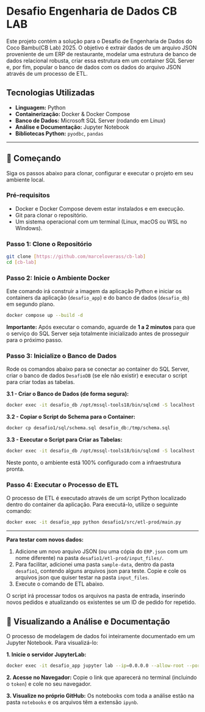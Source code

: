 # Desafio Engenharia de Dados CB LAB

Este projeto contém a solução para o Desafio de Engenharia de Dados do Coco Bambu(CB Lab) 2025. O objetivo é extrair dados de um arquivo JSON proveniente de um ERP de restaurante, modelar uma estrutura de banco de dados relacional robusta, criar essa estrutura em um container SQL Server e, por fim, popular o banco de dados com os dados do arquivo JSON através de um processo de ETL.

## Tecnologias Utilizadas

* **Linguagem:** Python
* **Containerização:** Docker & Docker Compose
* **Banco de Dados:** Microsoft SQL Server (rodando em Linux)
* **Análise e Documentação:** Jupyter Notebook
* **Bibliotecas Python:** `pyodbc`, `pandas`

---

## 🚀 Começando

Siga os passos abaixo para clonar, configurar e executar o projeto em seu ambiente local.

### Pré-requisitos

* Docker e Docker Compose devem estar instalados e em execução.
* Git para clonar o repositório.
* Um sistema operacional com um terminal (Linux, macOS ou WSL no Windows).

### Passo 1: Clone o Repositório

```bash
git clone [https://github.com/marceloverass/cb-lab]
cd [cb-lab]
```

### Passo 2: Inicie o Ambiente Docker

Este comando irá construir a imagem da aplicação Python e iniciar os containers da aplicação (`desafio_app`) e do banco de dados (`desafio_db`) em segundo plano.

```bash
docker compose up --build -d
```

**Importante:** Após executar o comando, aguarde de **1 a 2 minutos** para que o serviço do SQL Server seja totalmente inicializado antes de prosseguir para o próximo passo.

### Passo 3: Inicialize o Banco de Dados

Rode os comandos abaixo para se conectar ao container do SQL Server, criar o banco de dados `DesafioDB` (se ele não existir) e executar o script para criar todas as tabelas.

**3.1 - Criar o Banco de Dados (de forma segura):**
```bash
docker exec -it desafio_db /opt/mssql-tools18/bin/sqlcmd -S localhost -U sa -P 'CocoBambuCBLAB123@@' -N -C -Q "IF NOT EXISTS (SELECT name FROM sys.databases WHERE name = 'DesafioDB') CREATE DATABASE DesafioDB;"
```

**3.2 - Copiar o Script do Schema para o Container:**
```bash
docker cp desafio1/sql/schema.sql desafio_db:/tmp/schema.sql
```

**3.3 - Executar o Script para Criar as Tabelas:**
```bash
docker exec -it desafio_db /opt/mssql-tools18/bin/sqlcmd -S localhost -U sa -P 'CocoBambuCBLAB123@@' -N -C -d DesafioDB -i /tmp/schema.sql
```

Neste ponto, o ambiente está 100% configurado com a infraestrutura pronta.

### Passo 4: Executar o Processo de ETL

O processo de ETL é executado através de um script Python localizado dentro do container da aplicação. Para executá-lo, utilize o seguinte comando:

```bash
docker exec -it desafio_app python desafio1/src/etl-prod/main.py
```
---

**Para testar com novos dados:**
1.  Adicione um novo arquivo JSON (ou uma cópia do `ERP.json` com um nome diferente) na pasta `desafio1/etl-prod/input_files/`.
2.  Para facilitar, adicionei uma pasta `sample-data`, dentro da pasta `desafio1`, contendo alguns arquivos json para teste. Copie e cole os arquivos json que quiser testar na pasta `input_files`.
3.  Execute o comando de ETL abaixo.

O script irá processar todos os arquivos na pasta de entrada, inserindo novos pedidos e atualizando os existentes se um ID de pedido for repetido.

## 📖 Visualizando a Análise e Documentação

O processo de modelagem de dados foi inteiramente documentado em um Jupyter Notebook. Para visualizá-lo:

**1. Inicie o servidor JupyterLab:**
```bash
docker exec -it desafio_app jupyter lab --ip=0.0.0.0 --allow-root --port=8888 --no-browser --notebook-dir=/app/notebooks
```

**2. Acesse no Navegador:**
Copie o link que aparecerá no terminal (incluindo o `token`) e cole no seu navegador.

**3. Visualize no próprio GitHub:**
Os notebooks com toda a análise estão na pasta `notebooks` e os arquivos têm a extensão `ipynb`.